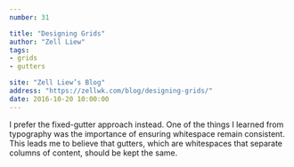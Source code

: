 ```yaml
---
number: 31

title: "Designing Grids"
author: "Zell Liew"
tags:
- grids
- gutters

site: "Zell Liew’s Blog"
address: "https://zellwk.com/blog/designing-grids/"
date: 2016-10-20 10:00:00
---
```


I prefer the fixed-gutter approach instead. One of the things I learned from typography was the importance of ensuring whitespace remain consistent. This leads me to believe that gutters, which are whitespaces that separate columns of content, should be kept the same.
